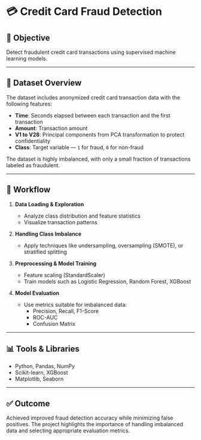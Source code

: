 # 💳 Credit Card Fraud Detection

## 🎯 Objective  
Detect fraudulent credit card transactions using supervised machine learning models.

---

## 📂 Dataset Overview  
The dataset includes anonymized credit card transaction data with the following features:

- **Time**: Seconds elapsed between each transaction and the first transaction  
- **Amount**: Transaction amount  
- **V1 to V28**: Principal components from PCA transformation to protect confidentiality  
- **Class**: Target variable — `1` for fraud, `0` for non-fraud  

The dataset is highly imbalanced, with only a small fraction of transactions labeled as fraudulent.

---

## 🔀 Workflow  

1. **Data Loading & Exploration**  
   - Analyze class distribution and feature statistics  
   - Visualize transaction patterns  

2. **Handling Class Imbalance**  
   - Apply techniques like undersampling, oversampling (SMOTE), or stratified splitting  

3. **Preprocessing & Model Training**  
   - Feature scaling (StandardScaler)  
   - Train models such as Logistic Regression, Random Forest, XGBoost  

4. **Model Evaluation**  
   - Use metrics suitable for imbalanced data:  
     - Precision, Recall, F1-Score  
     - ROC-AUC  
     - Confusion Matrix  

---

## 📊 Tools & Libraries  
- Python, Pandas, NumPy  
- Scikit-learn, XGBoost  
- Matplotlib, Seaborn  

---

## ✅ Outcome  
Achieved improved fraud detection accuracy while minimizing false positives. The project highlights the importance of handling imbalanced data and selecting appropriate evaluation metrics.
